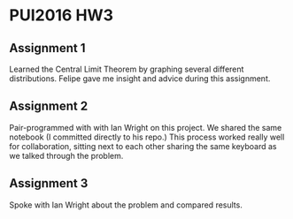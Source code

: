 # PUI2016 HW3

## Assignment 1
Learned the Central Limit Theorem by graphing several different distributions.
Felipe gave me insight and advice during this assignment.

## Assignment 2
Pair-programmed with with Ian Wright on this project. We shared the same notebook
(I committed directly to his repo.) This process worked really well for collaboration,
sitting next to each other sharing the same keyboard as we talked through the problem.

## Assignment 3
Spoke with Ian Wright about the problem and compared results.
